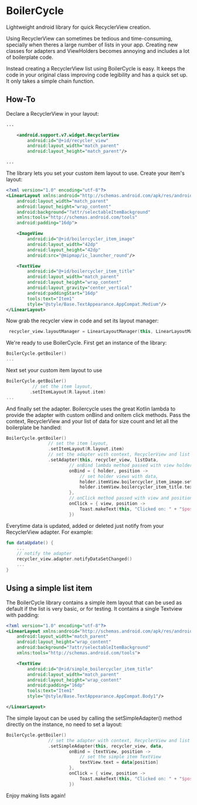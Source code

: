 # BoilerCycle
Lightweight android library for quick RecyclerView creation.

Using RecyclerView can sometimes be tedious and time-consuming, specially when theres a large number of lists in your app. Creating new classes for adapters and ViewHolders becomes annoying and includes a lot of boilerplate code. 

Instead creating a RecyclerView list using BoilerCycle is easy. It keeps the code in your original class improving code legibility and has a quick set up. It only takes a simple chain function.

## How-To
Declare a RecyclerView in your layout:

```xml
...

    <android.support.v7.widget.RecyclerView
        android:id="@+id/recycler_view"
        android:layout_width="match_parent"
        android:layout_height="match_parent"/>

...
```

The library lets you set your custom item layout to use. Create your item's layout:
```xml
<?xml version="1.0" encoding="utf-8"?>
<LinearLayout xmlns:android="http://schemas.android.com/apk/res/android"
    android:layout_width="match_parent"
    android:layout_height="wrap_content"
    android:background="?attr/selectableItemBackground"
    xmlns:tools="http://schemas.android.com/tools"
    android:padding="16dp">

    <ImageView
        android:id="@+id/boilercycler_item_image"
        android:layout_width="42dp"
        android:layout_height="42dp"
        android:src="@mipmap/ic_launcher_round"/>

    <TextView
        android:id="@+id/boilercycler_item_title"
        android:layout_width="match_parent"
        android:layout_height="wrap_content"
        android:layout_gravity="center_vertical"
        android:paddingStart="16dp"
        tools:text="Item1"
        style="@style/Base.TextAppearance.AppCompat.Medium"/>
</LinearLayout>

```
Now grab the recycler view in code and set its layout manager:

```kotlin
 recycler_view.layoutManager = LinearLayoutManager(this, LinearLayoutManager.VERTICAL, false)
```

We're ready to use BoilerCycle. First get an instance of the library:
```kotlin
BoilerCycle.getBoiler()
...
```
Next set your custom item layout to use
```kotlin
BoilerCycle.getBoiler()
          // set the item layout,
         .setItemLayout(R.layout.item)
...
```
And finally set the adapter. Boilercycle uses the great Kotlin lambda to provide the adapter with custom onBind and onItem click methods. Pass the context, RecyclerView and your list of data for size count and let all the boilerplate be handled:
```Kotlin
BoilerCycle.getBoiler()
                // set the item layout,
                .setItemLayout(R.layout.item)
                // set the adapter with context, RecyclerView and list data,
                .setAdapter(this, recycler_view, listData,
                        // onBind lambda method passed with view holder and position data,
                        onBind = { holder, position ->
                            // set holder views with data,
                            holder.itemView.boilercycler_item_image.setImageDrawable(drawable)
                            holder.itemView.boilercycler_item_title.text = listData[position]
                        },
                        // onClick method passed with view and position data,
                        onClick = { view, position ->
                            Toast.makeText(this, "Clicked on: " + "$position", Toast.LENGTH_SHORT).show()
                        })
```

Everytime data is updated, added or deleted just notify from your RecyclerView adapter. For example:

```kotlin
fun dataUpdate() {
    ...
    // notify the adapter
    recycler_view.adapter.notifyDataSetChanged()
    ...
}
```

## Using a simple list item
The BoilerCycle library contains a simple item layout that can be used as default if the list is very basic, or for testing. It contains a single Textview with padding:

```xml
<?xml version="1.0" encoding="utf-8"?>
<LinearLayout xmlns:android="http://schemas.android.com/apk/res/android"
    android:layout_width="match_parent"
    android:layout_height="wrap_content"
    android:background="?attr/selectableItemBackground"
    xmlns:tools="http://schemas.android.com/tools">

    <TextView
        android:id="@+id/simple_boilercycler_item_title"
        android:layout_width="match_parent"
        android:layout_height="wrap_content"
        android:padding="16dp"
        tools:text="Item1"
        style="@style/Base.TextAppearance.AppCompat.Body1"/>

</LinearLayout>

```

The simple layout can be used by calling the setSimpleAdapter() method directly on the instance, no need to set a layout:

```kotlin
BoilerCycle.getBoiler()
                // set the adapter with context, RecyclerView and list data,
                .setSimpleAdapter(this, recycler_view, data,
                        onBind = {textView, position ->
                            // set the simple item TextView
                            textView.text = data[position]
                        },
                        onClick = { view, position ->
                            Toast.makeText(this, "Clicked on: " + "$position", Toast.LENGTH_SHORT).show()
                        })
```

Enjoy making lists again!

